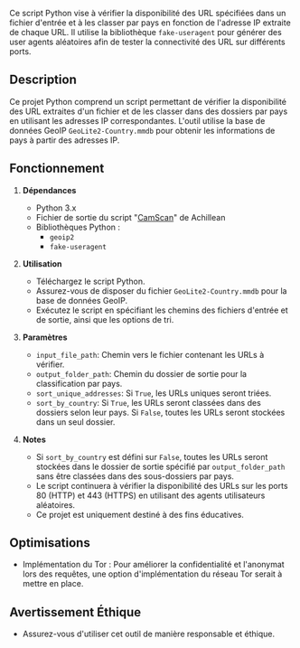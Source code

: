 Ce script Python vise à vérifier la disponibilité des URL spécifiées dans un fichier d'entrée et à les classer par pays en fonction de l'adresse IP extraite de chaque URL. Il utilise la bibliothèque `fake-useragent` pour générer des user agents aléatoires afin de tester la connectivité des URL sur différents ports.

## Description

Ce projet Python comprend un script permettant de vérifier la disponibilité des URL extraites d'un fichier et de les classer dans des dossiers par pays en utilisant les adresses IP correspondantes. L'outil utilise la base de données GeoIP `GeoLite2-Country.mmdb` pour obtenir les informations de pays à partir des adresses IP.

## Fonctionnement

1. **Dépendances**

   - Python 3.x
   - Fichier de sortie du script "[CamScan](https://gist.github.com/achillean/a45351496736ef389b9f)" de Achillean
   - Bibliothèques Python :
     - `geoip2`
     - `fake-useragent`

2. **Utilisation**

   - Téléchargez le script Python.
   - Assurez-vous de disposer du fichier `GeoLite2-Country.mmdb` pour la base de données GeoIP.
   - Exécutez le script en spécifiant les chemins des fichiers d'entrée et de sortie, ainsi que les options de tri.

3. **Paramètres**

   - `input_file_path`: Chemin vers le fichier contenant les URLs à vérifier.
   - `output_folder_path`: Chemin du dossier de sortie pour la classification par pays.
   - `sort_unique_addresses`: Si `True`, les URLs uniques seront triées.
   - `sort_by_country`: Si `True`, les URLs seront classées dans des dossiers selon leur pays. Si `False`, toutes les URLs seront stockées dans un seul dossier.

4. **Notes**

   - Si `sort_by_country` est défini sur `False`, toutes les URLs seront stockées dans le dossier de sortie spécifié par `output_folder_path` sans être classées dans des sous-dossiers par pays.
   - Le script continuera à vérifier la disponibilité des URLs sur les ports 80 (HTTP) et 443 (HTTPS) en utilisant des agents utilisateurs aléatoires.
   - Ce projet est uniquement destiné à des fins éducatives.

## Optimisations

- Implémentation du Tor : Pour améliorer la confidentialité et l'anonymat lors des requêtes, une option d'implémentation du réseau Tor serait à mettre en place.

## Avertissement Éthique

- Assurez-vous d'utiliser cet outil de manière responsable et éthique.
